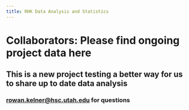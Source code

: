 ```yaml
---
title: RHK Data Analysis and Statistics
---
```


# Collaborators: Please find ongoing project data here 
## This is a new project testing a better way for us to share up to date data analysis
### rowan.kelner@hsc.utah.edu for questions

